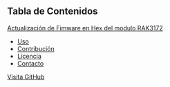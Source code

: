 ## Tabla de Contenidos
  [Actualización de Fimware en Hex del modulo RAK3172
](https://github.com/miguelvmonroy/Instrumented-Mooring-Location-Alert-SystemDesign/wiki/Actualizaci%C3%B3n-de-Fimware-en-Hex-del-modulo-RAK3172)

- [Uso](#uso)
- [Contribución](#contribución)
- [Licencia](#licencia)
- [Contacto](#contacto)


[Visita GitHub](https://github.com "¡Haz clic para ir a GitHub!")
